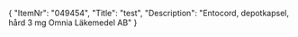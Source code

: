 {
  "ItemNr": "049454",
  "Title": "test",
  "Description": "Entocord, depotkapsel, hård 3 mg Omnia Läkemedel AB"
}